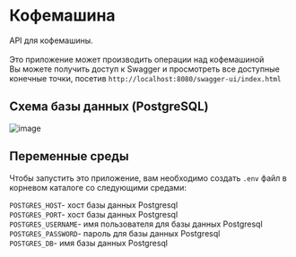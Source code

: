 # Кофемашина 
API для кофемашины.
<br>
<br>
Это приложение может производить операции над кофемашиной
<br>
Вы можете получить доступ к Swagger и просмотреть все доступные конечные точки, посетив <code>http://localhost:8080/swagger-ui/index.html</code>

## Схема базы данных (PostgreSQL)
![image](https://github.com/user-attachments/assets/d75a44a7-a0d4-4f23-8b6b-a2b8e2390748)

## Переменные среды

Чтобы запустить это приложение, вам необходимо создать <code>.env</code> файл в корневом каталоге со следующими средами:

<code>POSTGRES_HOST</code>- хост базы данных Postgresql
<br>
<code>POSTGRES_PORT</code>- хост базы данных Postgresql
<br>
<code>POSTGRES_USERNAME</code>- имя пользователя для базы данных Postgresql
<br>
<code>POSTGRES_PASSWORD</code>- пароль для базы данных Postgresql
<br>
<code>POSTGRES_DB</code>- имя базы данных Postgresql
<br>
